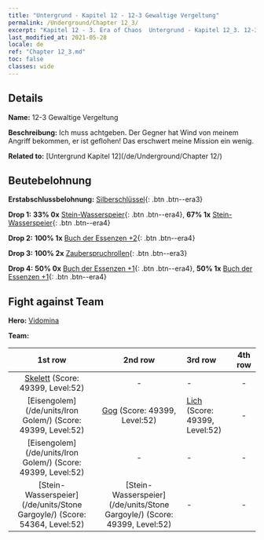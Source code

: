 ```yaml
---
title: "Untergrund - Kapitel 12 - 12-3 Gewaltige Vergeltung"
permalink: /Underground/Chapter 12_3/
excerpt: "Kapitel 12 - 3. Era of Chaos  Untergrund - Kapitel 12_3. 12-3 Gewaltige Vergeltung"
last_modified_at: 2021-05-28
locale: de
ref: "Chapter 12_3.md"
toc: false
classes: wide
---
```


## Details

 **Name:** 12-3 Gewaltige Vergeltung

 **Beschreibung:** Ich muss achtgeben. Der Gegner hat Wind von meinem Angriff bekommen, er ist geflohen! Das erschwert meine Mission ein wenig.

 **Related to:** [Untergrund Kapitel 12](/de/Underground/Chapter 12/)

## Beutebelohnung

 **Erstabschlussbelohnung:** [Silberschlüssel](/ItemsDE/con_693/){: .btn .btn--era3}

 **Drop 1:** **33% 0x** [Stein-Wasserspeier](/ItemsDE/unt_236/){: .btn .btn--era4}, **67% 1x** [Stein-Wasserspeier](/ItemsDE/unt_236/){: .btn .btn--era4}

 **Drop 2:** **100% 1x** [Buch der Essenzen +2](/ItemsDE/mat_53/){: .btn .btn--era4}

 **Drop 3:** **100% 2x** [Zauberspruchrollen](/ItemsDE/con_694/){: .btn .btn--era3}

 **Drop 4:** **50% 0x** [Buch der Essenzen +1](/ItemsDE/mat_46/){: .btn .btn--era4}, **50% 1x** [Buch der Essenzen +1](/ItemsDE/mat_46/){: .btn .btn--era4}


## Fight against Team
 **Hero:** [Vidomina](/de/heroes/Vidomina/)

 **Team:**


  | 1st row | 2nd row | 3rd row | 4th row |
  |:----:|:----:|:----|:----:|
  | [Skelett](/de/units/Skeleton/) (Score: 49399, Level:52)  | - | - | - |
  | [Eisengolem](/de/units/Iron Golem/) (Score: 49399, Level:52)  | [Gog](/de/units/Gog/) (Score: 49399, Level:52)  | [Lich](/de/units/Lich/) (Score: 49399, Level:52)  | - |
  | [Eisengolem](/de/units/Iron Golem/) (Score: 49399, Level:52)  | - | - | - |
  | [Stein-Wasserspeier](/de/units/Stone Gargoyle/) (Score: 54364, Level:52)  | [Stein-Wasserspeier](/de/units/Stone Gargoyle/) (Score: 49399, Level:52)  | - | - |



